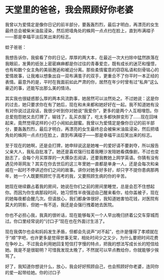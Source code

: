 # 天堂里的爸爸，我会照顾好你老婆

我曾以为爱情定是像你日记的前半部分，要轰轰烈烈，最后才明白，再漂亮的女生最终总会被柴米油盐浸染，然后把墙角处的蛛网一点点扫在脸上，直到布满褶子——那是幸福平淡后笑出来的标志。 

蚊子爸爸： 

我想告诉你，我偷看了你的日记，厚厚的两大本，在最近一次大扫除中猛然跌落在我眼前，发黄的纸张上密密麻麻都是你过往的青春爱恋，既有成长的迷茫和憧憬，也有和数个女主角的美丽邂逅和被迫分离。那些柔情蜜意的窃窃私语和刻骨铭心的爱情故事，让我难以想象出自一双布满茧子的双手，更重合不了你平时一本正经的表情。最意外的是，平时在我面前如此严肃的你，居然在年少时曾有过“私奔”这么豪迈的事，还能写出那么美的情诗。 

其实我也很疑惑那么厚的两本风流韵事，她居然可以淡然处之。不过她说：这是你的过去，她只要求你在有了她后，现在和未来都和她好好在一起。我不知道她有没有对你说过这段话，我很少听到你对她说“我爱你”，更多的是两个人互相埋怨。你总爱抱怨她又去打牌了，输钱了，乱买衣服了，吃太多都快胖变形了……现在回味起来，竟然觉得这样的小打小闹如此甜蜜。我曾以为爱情定是像你日记的前半部分，要轰轰烈烈，最后才明白，再漂亮的女生最终总会被柴米油盐浸染，然后把墙角处的蛛网一点点扫在脸上，直到布满褶子——那是幸福平淡后笑出来的标志。 

至于现在的她啊，还是会打牌，她申辩说这是她唯一的爱好请不要剥夺，所以报告父亲大人，我私自批准了。她还是喜欢强行拉着我睡沙发陪她看偶像剧，不过也变励志了，会每个月买厚厚的一大摞杂志阅读，还要我教她上网学英语。你猜有没有遇见帅哥网友？其实在你去世后的这三年里她一直都是单身一人，还是会每次和亲戚在一起时不停讲述你们之间的故事。讲你对她多好多好，却只字不提你患病那两年，她一个人既要照顾忙于高考的我，又要照顾生病的你的辛苦。 

她现在继续霸占着我的房间，她说在你们之前的房间里睡觉，总是会忍不住想起你。而因为你生病那段时间，她习惯性半夜强迫自己醒来看你，给你盖被子，现在的她每夜都会醒几次。但请放心，我们都身体很好，我知道她害怕花钱，对医院有莫大的阴影，但她一有不适，我还是会强行拽着她去医院。 

你也不必担心我，我真的很听话，现在能够每天一个人早出晚归挤着公交车穿城而过。你口里经常说的“讨口子”现在也在外面讨生活了。 

现在我偶尔也会和妈妈发生矛盾，但都会先说声“对不起”，也许是懂得了孝顺就在于“顺”字吧，也许更多是觉得世事无常，相处时间少之又少，为什么要把时间花费在争吵上。不过我会利用她回复短信打字慢的特点，把我的想法写成长长的短信给她。我是不是很聪明？可惜我发现太晚了，不然就可以早点教给你，你就能够少挨骂了。 

好了，我知道你想说什么，放心，我会好好照顾自己，也会照顾好你老婆，连同你的爱一起带给她。你的讨口子